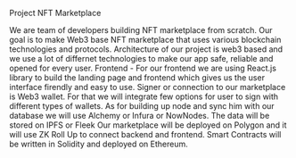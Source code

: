 Project NFT Marketplace


We are team of developers building NFT marketplace from scratch. Our goal is to make Web3 base NFT marketplace that uses various blockchain technologies and protocols. Architecture of our project is web3 based and we use a lot of differnet technologies to make our app safe, reliable and opened for every user.
Frontend - For our frontend we are using React.js library to build the landing page and frontend which gives us the user interface firendly and easy to use.
Signer or connection to our marketplace is Web3 wallet. For that we will integrate few options for user to sign with different types of wallets.
As for building up node and sync him with our database we will use Alchemy or Infura or NowNodes.
The data will be stored on IPFS or Fleek
Our marketplace will be deployed on Polygon and it will use ZK Roll Up to connect backend and frontend.
Smart Contracts will be written in Solidity and deployed on Ethereum.

